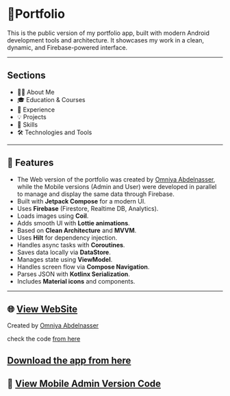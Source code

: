#  📜️**Portfolio**

This is the public version of my portfolio app, built with modern Android development tools and architecture. It showcases my work in a clean, dynamic, and Firebase-powered interface.

---

## Sections

- 🧑‍💼 About Me
- 🎓 Education & Courses
- 💼 Experience
- 💡 Projects
- 🧠 Skills
- 🛠 Technologies and Tools

---

## 🔧 Features

- The Web version of the portfolio was created by [Omniya Abdelnasser](https://github.com/Omnia-Abdelnasser), while the Mobile versions (Admin and User) were developed in parallel to manage and display the same data through Firebase.
- Built with **Jetpack Compose** for a modern UI.
- Uses **Firebase** (Firestore, Realtime DB, Analytics).
- Loads images using **Coil**.
- Adds smooth UI with **Lottie animations**.
- Based on **Clean Architecture** and **MVVM**.
- Uses **Hilt** for dependency injection.
- Handles async tasks with **Coroutines**.
- Saves data locally via **DataStore**.
- Manages state using **ViewModel**.
- Handles screen flow via **Compose Navigation**.
- Parses JSON with **Kotlinx Serialization**.
- Includes **Material icons** and components.

---

## 🌐 [View WebSite]()

Created by [Omniya Abdelnasser](https://github.com/Omnia-Abdelnasser)

check the code [from here](https://github.com/Omnia-Abdelnasser/web-portfolio)

## [Download the app from here]()

## 📱 [View Mobile Admin Version Code](https://github.com/Abdallah-Alqiran/Portfolio-Admin)
